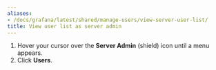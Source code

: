 ```yaml
---
aliases:
- /docs/grafana/latest/shared/manage-users/view-server-user-list/
title: View user list as server admin
---
```


1. Hover your cursor over the **Server Admin** (shield) icon until a menu appears.
1. Click **Users**.
